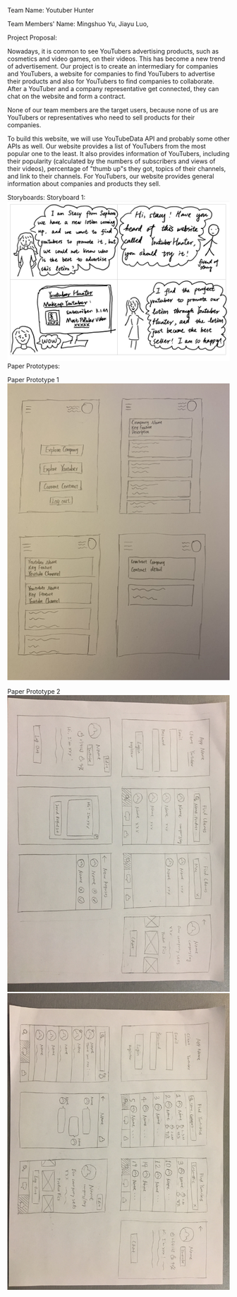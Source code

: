 Team Name: Youtuber Hunter

Team Members' Name: Mingshuo Yu, Jiayu Luo, 

Project Proposal: 

Nowadays, it is common to see YouTubers advertising products, such as cosmetics and video games, on their videos. This has become a new trend of advertisement. Our project is to create an intermediary for companies and YouTubers, a website for companies to find YouTubers to advertise their products and also for YouTubers to find companies to collaborate. After a YouTuber and a company representative get connected, they can chat on the website and form a contract.

None of our team members are the target users, because none of us are YouTubers or representatives who need to sell products for their companies.

To build this website, we will use YouTubeData API and probably some other APIs as well. Our website provides a list of YouTubers from the most popular one to the least. It also provides information of YouTubers, including their popularity (calculated by the numbers of subscribers and views of their videos), percentage of "thumb up"s they got, topics of their channels, and link to their channels. For YouTubers, our website provides general information about companies and products they sell.


Storyboards:
Storyboard 1:
![storyboard 1](storyBoard1.jpg)
Paper Prototypes:

Paper Prototype 1
![paper prototype 1](IMG_6391.jpg)

Paper Prototype 2
![paper prototype 2](prototype2-1.JPG)
![paper prototype 2](prototype2-2.JPG)
